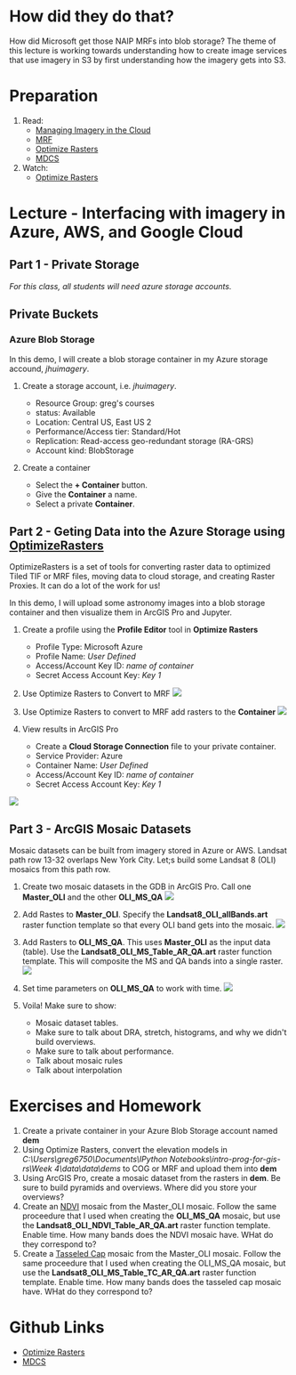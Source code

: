 # How did they do that?
How did Microsoft get those NAIP MRFs into blob storage? The theme of this lecture is working towards understanding how to create image services that use imagery in S3 by first understanding how the imagery gets into S3.

# Preparation
1. Read:
    - [Managing Imagery in the Cloud](http://proceedings.esri.com/library/userconf/proc17/tech-workshops/tw_630-625.pdf)
    - [MRF](https://community.esri.com/thread/212729-mrf-s3-mosaics-caches-and-optimization)
    - [Optimize Rasters](https://github.com/Esri/OptimizeRasters)
    - [MDCS](https://github.com/Esri/mdcs-py)
2. Watch:
    - [Optimize Rasters](https://www.youtube.com/watch?v=NEu0BYA1jAA)

# Lecture - Interfacing with imagery in Azure, AWS, and Google Cloud

## Part 1 - Private Storage
*For this class, all students will need azure storage accounts.*

## Private Buckets

### Azure Blob Storage
In this demo, I will create a blob storage container in my Azure storage accound, *jhuimagery*.

1. Create a storage account, i.e. *jhuimagery*.
    - Resource Group: greg's courses
    - status: Available
    - Location: Central US, East US 2
    - Performance/Access tier: Standard/Hot
    - Replication: Read-access geo-redundant storage (RA-GRS)
    - Account kind: BlobStorage

2. Create a container
    - Select the **+ Container** button.
    - Give the **Container** a name.
    - Select a private **Container**.

## Part 2 - Geting Data into the Azure Storage using [OptimizeRasters](https://github.com/Esri/OptimizeRasters)
OptimizeRasters is a set of tools for converting raster data to optimized Tiled TIF or MRF files, moving data to cloud storage, and creating Raster Proxies. It can do a lot of the work for us!

In this demo, I will upload some astronomy images into a blob storage container and then visualize them in ArcGIS Pro and Jupyter.

1. Create a profile using the **Profile Editor** tool in **Optimize Rasters**
    - Profile Type: Microsoft Azure
    - Profile Name: *User Defined*
    - Access/Account Key ID: *name of container*
    - Secret Access Account Key: *Key 1*

2. Use Optimize Rasters to Convert to MRF
    ![](https://github.com/gbrunner/developing-with-imagery/blob/master/Week%202/sings_to_local.png?raw=true)
3. Use Optimize Rasters to convert to MRF add rasters to the **Container**
    ![](https://github.com/gbrunner/developing-with-imagery/blob/master/Week%202/sings_to_azure.png?raw=true)
    
4. View results in ArcGIS Pro
    - Create a **Cloud Storage Connection** file to your private container.
    - Service Provider: Azure
    - Container Name: *User Defined*
    - Access/Account Key ID: *name of container*
    - Secret Access Account Key: *Key 1*
    
![](https://raw.githubusercontent.com/gbrunner/developing-with-imagery/master/Week%202/azure_private_connection.png)

## Part 3 - ArcGIS Mosaic Datasets
Mosaic datasets can be built from imagery stored in Azure or AWS. Landsat path row 13-32 overlaps New York City. Let;s build some Landsat 8 (OLI) mosaics from this path row.


1. Create two mosaic datasets in the GDB in ArcGIS Pro. Call one **Master_OLI** and the other **OLI_MS_QA**
![](https://github.com/gbrunner/developing-with-imagery/blob/master/Week%202/create_mosaic.png?raw=true)

2. Add Rastes to **Master_OLI**. Specify the **Landsat8_OLI_allBands.art** raster function template so that every OLI band gets into the mosaic.
![](https://github.com/gbrunner/developing-with-imagery/blob/master/Week%202/add_rasters_master_oli.png?raw=true)

3. Add Rasters to **OLI_MS_QA**. This uses **Master_OLI** as the input data (table). Use the **Landsat8_OLI_MS_Table_AR_QA.art** raster function template. This will composite the MS and QA bands into a single raster.
![](https://github.com/gbrunner/developing-with-imagery/blob/master/Week%202/add_rasters_oli_ms_qa.png?raw=true)

4. Set time parameters on **OLI_MS_QA** to work with time.
![](https://github.com/gbrunner/developing-with-imagery/blob/master/Week%202/set_time.png?raw=true)

5. Voila! Make sure to show:
    - Mosaic dataset tables.
    - Make sure to talk about DRA, stretch, histograms, and why we didn't build overviews.
    - Make sure to talk about performance.
    - Talk about mosaic rules
    - Talk about interpolation
    


# Exercises and Homework
1. Create a private container in your Azure Blob Storage account named **dem**
2. Using Optimize Rasters, convert the elevation models in *C:\Users\greg6750\Documents\IPython Notebooks\intro-prog-for-gis-rs\Week 4\data\data\dems* to COG or MRF and upload them into **dem**
3. Using ArcGIS Pro, create a mosaic dataset from the rasters in **dem**. Be sure to build pyramids and overviews. Where did you store your overviews?
4. Create an [NDVI](https://www.usgs.gov/land-resources/nli/landsat/landsat-normalized-difference-vegetation-index?qt-science_support_page_related_con=0#qt-science_support_page_related_con) mosaic from the Master_OLI mosaic. Follow the same proceedure that I used when creating the **OLI_MS_QA** mosaic, but use the **Landsat8_OLI_NDVI_Table_AR_QA.art** raster function template. Enable time. How many bands does the NDVI mosaic have. WHat do they correspond to? 
5. Create a [Tasseled Cap](https://community.esri.com/docs/DOC-1868) mosaic from the Master_OLI mosaic. Follow the same proceedure that I used when creating the OLI_MS_QA mosaic, but use the **Landsat8_OLI_MS_Table_TC_AR_QA.art** raster function template. Enable time. How many bands does the tasseled cap mosaic have. WHat do they correspond to?

# Github Links
  - [Optimize Rasters](https://github.com/Esri/OptimizeRasters)
  - [MDCS](https://github.com/Esri/mdcs-py)
